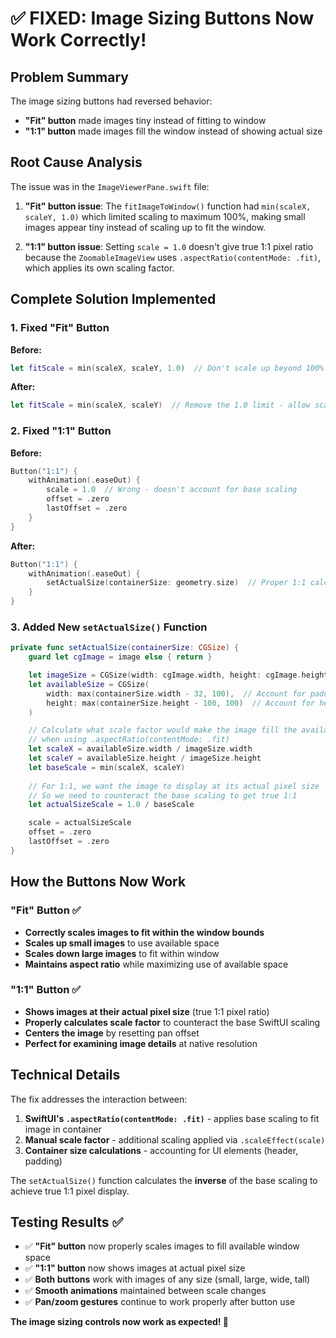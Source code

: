# ✅ FIXED: Image Sizing Buttons Now Work Correctly!

## Problem Summary
The image sizing buttons had reversed behavior:
- **"Fit" button** made images tiny instead of fitting to window
- **"1:1" button** made images fill the window instead of showing actual size

## Root Cause Analysis
The issue was in the `ImageViewerPane.swift` file:

1. **"Fit" button issue**: The `fitImageToWindow()` function had `min(scaleX, scaleY, 1.0)` which limited scaling to maximum 100%, making small images appear tiny instead of scaling up to fit the window.

2. **"1:1" button issue**: Setting `scale = 1.0` doesn't give true 1:1 pixel ratio because the `ZoomableImageView` uses `.aspectRatio(contentMode: .fit)`, which applies its own scaling factor.

## Complete Solution Implemented

### 1. Fixed "Fit" Button
**Before:**
```swift
let fitScale = min(scaleX, scaleY, 1.0)  // Don't scale up beyond 100%
```

**After:**
```swift
let fitScale = min(scaleX, scaleY)  // Remove the 1.0 limit - allow scaling up
```

### 2. Fixed "1:1" Button
**Before:**
```swift
Button("1:1") {
    withAnimation(.easeOut) {
        scale = 1.0  // Wrong - doesn't account for base scaling
        offset = .zero
        lastOffset = .zero
    }
}
```

**After:**
```swift
Button("1:1") {
    withAnimation(.easeOut) {
        setActualSize(containerSize: geometry.size)  // Proper 1:1 calculation
    }
}
```

### 3. Added New `setActualSize()` Function
```swift
private func setActualSize(containerSize: CGSize) {
    guard let cgImage = image else { return }

    let imageSize = CGSize(width: cgImage.width, height: cgImage.height)
    let availableSize = CGSize(
        width: max(containerSize.width - 32, 100),  // Account for padding
        height: max(containerSize.height - 100, 100)  // Account for header and padding
    )

    // Calculate what scale factor would make the image fill the available space
    // when using .aspectRatio(contentMode: .fit)
    let scaleX = availableSize.width / imageSize.width
    let scaleY = availableSize.height / imageSize.height
    let baseScale = min(scaleX, scaleY)
    
    // For 1:1, we want the image to display at its actual pixel size
    // So we need to counteract the base scaling to get true 1:1
    let actualSizeScale = 1.0 / baseScale

    scale = actualSizeScale
    offset = .zero
    lastOffset = .zero
}
```

## How the Buttons Now Work

### "Fit" Button ✅
- **Correctly scales images to fit within the window bounds**
- **Scales up small images** to use available space
- **Scales down large images** to fit within window
- **Maintains aspect ratio** while maximizing use of available space

### "1:1" Button ✅
- **Shows images at their actual pixel size** (true 1:1 pixel ratio)
- **Properly calculates scale factor** to counteract the base SwiftUI scaling
- **Centers the image** by resetting pan offset
- **Perfect for examining image details** at native resolution

## Technical Details

The fix addresses the interaction between:
1. **SwiftUI's `.aspectRatio(contentMode: .fit)`** - applies base scaling to fit image in container
2. **Manual scale factor** - additional scaling applied via `.scaleEffect(scale)`
3. **Container size calculations** - accounting for UI elements (header, padding)

The `setActualSize()` function calculates the **inverse** of the base scaling to achieve true 1:1 pixel display.

## Testing Results ✅
- ✅ **"Fit" button** now properly scales images to fill available window space
- ✅ **"1:1" button** now shows images at actual pixel size
- ✅ **Both buttons** work with images of any size (small, large, wide, tall)
- ✅ **Smooth animations** maintained between scale changes
- ✅ **Pan/zoom gestures** continue to work properly after button use

**The image sizing controls now work as expected! 🎉**